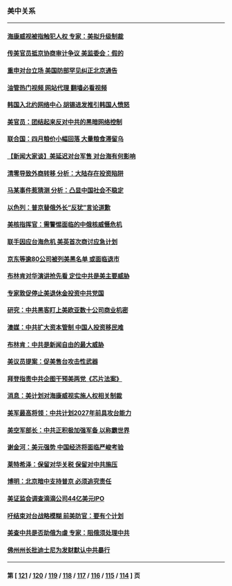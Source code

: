 ### 美中关系
---
#### [海康威视被指触犯人权 专家：美拟升级制裁](../../pages/nf1412576/n13729009.md?05071645) 
#### [传美官员抵京协商审计争议 美监委会：假的](../../pages/nf1412576/n13729146.md?05071645) 
#### [重申对台立场 美国防部罕见纠正北京通告](../../pages/nf1412576/n13728959.md?05071645) 
#### [油管热门视频 网站代理 翻墙必看视频](http://209.222.30.114:81/youtube.html?05071645)
#### [韩国入北约网络中心 胡锡进发推引韩国人愤怒](../../pages/nf1412576/n13728936.md?05071645) 
#### [美官员：团结起来反对中共的黑暗网络控制](../../pages/nf1412576/n13728846.md?05071645) 
#### [联合国：四月粮价小幅回落 大量粮食滞留乌](../../pages/nf1412576/n13728737.md?05071645) 
#### [【新闻大家谈】美延迟对台军售 对台海有何影响](../../pages/nf1412576/n13728740.md?05071645) 
#### [清零导致外商转移 分析：大陆存在投资陷阱](../../pages/nf1412576/n13728263.md?05071645) 
#### [马某事件惹猜测 分析：凸显中国社会不稳定](../../pages/nf1412576/n13728190.md?05071645) 
#### [以色列：普京替俄外长“反犹”言论道歉](../../pages/nf1412576/n13728059.md?05071645) 
#### [美核指挥官：需警惕面临的中俄核威慑危机](../../pages/nf1412576/n13727989.md?05071645) 
#### [联手因应台海危机 美英首次商讨应急计划](../../pages/nf1412576/n13727635.md?05071645) 
#### [京东等逾80公司被列美黑名单 或面临退市](../../pages/nf1412576/n13727449.md?05071645) 
#### [布林肯对华演讲抢先看 定位中共是美主要威胁](../../pages/nf1412576/n13727292.md?05071645) 
#### [专家敦促停止美退休金投资中共党国](../../pages/nf1412576/n13727289.md?05071645) 
#### [研究：中共黑客盯上美欧亚数十公司商业机密](../../pages/nf1412576/n13727250.md?05071645) 
#### [澳媒：中共扩大资本管制 中国人投资移民难](../../pages/nf1412576/n13727233.md?05071645) 
#### [布林肯：中共是新闻自由的最大威胁](../../pages/nf1412576/n13727223.md?05071645) 
#### [美议员提案：促美售台攻击性武器](../../pages/nf1412576/n13726992.md?05071645) 
#### [拜登指责中共企图干预美两党《芯片法案》](../../pages/nf1412576/n13727200.md?05071645) 
#### [消息：美计划对海康威视实施人权相关制裁](../../pages/nf1412576/n13727090.md?05071645) 
#### [美军最高将领：中共计划2027年前具攻台能力](../../pages/nf1412576/n13726790.md?05071645) 
#### [美空军部长：中共正积极加强军备 以称霸世界](../../pages/nf1412576/n13726877.md?05071645) 
#### [谢金河：美元强势 中国经济将面临严峻考验](../../pages/nf1412576/n13726667.md?05071645) 
#### [莱特希泽：保留对华关税 保留对中共施压](../../pages/nf1412576/n13726477.md?05071645) 
#### [博明：北京暗中支持普京 必须追究责任](../../pages/nf1412576/n13726270.md?05071645) 
#### [美证监会调查滴滴公司44亿美元IPO](../../pages/nf1412576/n13726424.md?05071645) 
#### [吁结束对台战略模糊 前美防官：要有个计划](../../pages/nf1412576/n13726430.md?05071645) 
#### [美查中共是否助俄为虐 专家：阻俄须处理中共](../../pages/nf1412576/n13726267.md?05071645) 
#### [佛州州长批迪士尼为发财默认中共暴行](../../pages/nf1412576/n13726276.md?05071645) 

---
#### 第 [ [121](./121.md?05071645) / [120](./120.md?05071645) / [119](./119.md?05071645) / [118](./118.md?05071645) / [117](./117.md?05071645) / [116](./116.md?05071645) / [115](./115.md?05071645) / [114](./114.md?05071645) ] 页
